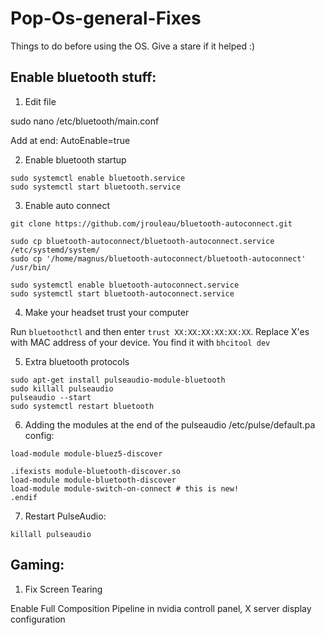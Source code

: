 # Pop-Os-general-Fixes
Things to do before using the OS.
Give  a stare if it helped :)

## Enable bluetooth stuff:
1. Edit file

sudo nano /etc/bluetooth/main.conf

Add at end: AutoEnable=true

2. Enable bluetooth startup

```
sudo systemctl enable bluetooth.service
sudo systemctl start bluetooth.service
```

3. Enable auto connect


```
git clone https://github.com/jrouleau/bluetooth-autoconnect.git

sudo cp bluetooth-autoconnect/bluetooth-autoconnect.service /etc/systemd/system/
sudo cp '/home/magnus/bluetooth-autoconnect/bluetooth-autoconnect' /usr/bin/

sudo systemctl enable bluetooth-autoconnect.service
sudo systemctl start bluetooth-autoconnect.service
```

4. Make your headset trust your computer

Run ```bluetoothctl``` and then enter 
```trust XX:XX:XX:XX:XX:XX```. Replace X'es with MAC address of your device.
You find it with ```bhcitool dev```

5. Extra bluetooth protocols
```
sudo apt-get install pulseaudio-module-bluetooth
sudo killall pulseaudio
pulseaudio --start    
sudo systemctl restart bluetooth
```
6. Adding the modules at the end of the pulseaudio /etc/pulse/default.pa config:
```
load-module module-bluez5-discover

.ifexists module-bluetooth-discover.so
load-module module-bluetooth-discover
load-module module-switch-on-connect # this is new!
.endif
```
7. Restart PulseAudio:
```
killall pulseaudio
```
## Gaming:

1. Fix Screen Tearing

Enable Full Composition Pipeline in nvidia controll panel, X server display configuration



